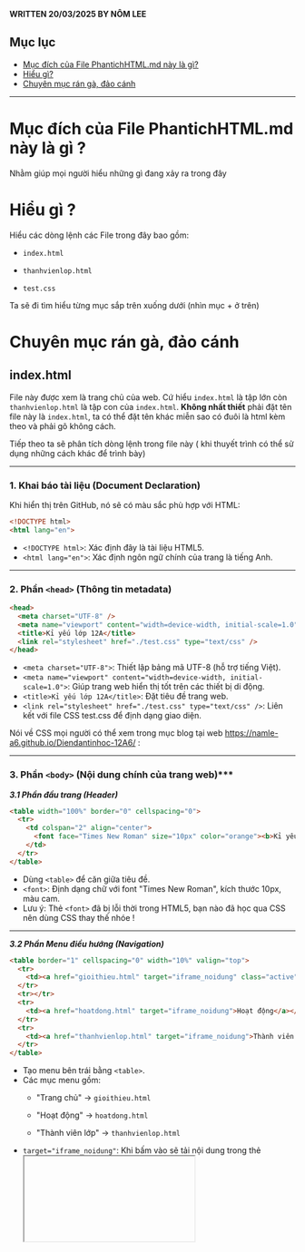  **WRITTEN 20/03/2025 BY NÔM LEE**
 ## Mục lục   
- [Mục đích của File PhantichHTML.md này là gì?](#muc-dich-cua-file-phantichhtmlmd-nay-la-gi)  
- [Hiểu gì?](#hieu-gi)  
- [Chuyên mục rán gà, đảo cánh](chuyen-muc-ran-ga-dao-canh)

---

# Mục đích của File PhantichHTML.md này là gì ? 

Nhằm giúp mọi người hiểu những gì đang xảy ra trong đây

# Hiểu gì ? 

Hiểu các dòng lệnh các File trong đây bao gồm: 

+ `index.html`

+ `thanhvienlop.html`

+ `test.css`

Ta sẽ đi tìm hiểu từng mục sắp trên xuống dưới (nhìn mục + ở trên) 

# Chuyên mục rán gà, đảo cánh

## **index.html**

File này được xem là trang chủ của web. Cứ hiểu `index.html` là tập lớn còn `thanhvienlop.html` là tập con của `index.html`. **Không nhất thiết** phải đặt tên file này là `index.html`, ta có thể đặt tên khác miễn sao có đuôi là html kèm theo và phải gõ không cách. 

Tiếp theo ta sẽ phân tích dòng lệnh trong file này ( khi thuyết trình có thể sử dụng những cách khác để trình bày) 

***

### 1. Khai báo tài liệu (Document Declaration)


Khi hiển thị trên GitHub, nó sẽ có màu sắc phù hợp với HTML:

```html
<!DOCTYPE html>
<html lang="en">
```
- `<!DOCTYPE html>`: Xác định đây là tài liệu HTML5.
- `<html lang="en">`: Xác định ngôn ngữ chính của trang là tiếng Anh.

***

### 2. Phần `<head>` (Thông tin metadata)
```html
<head>
  <meta charset="UTF-8" />
  <meta name="viewport" content="width=device-width, initial-scale=1.0" />
  <title>Kỉ yếu lớp 12A</title>
  <link rel="stylesheet" href="./test.css" type="text/css" />
</head>
```
- `<meta charset="UTF-8">`: Thiết lập bảng mã UTF-8 (hỗ trợ tiếng Việt).
- `<meta name="viewport" content="width=device-width, initial-scale=1.0">`: Giúp trang web hiển thị tốt trên các thiết bị di động.
- `<title>Kỉ yếu lớp 12A</title>`: Đặt tiêu đề trang web.
- `<link rel="stylesheet" href="./test.css" type="text/css" />`: Liên kết với file CSS test.css để định dạng giao diện.

Nói về CSS mọi người có thể xem trong mục blog tại web https://namle-a6.github.io/Diendantinhoc-12A6/ : 

*** 

### 3. Phần `<body>` (Nội dung chính của trang web)***

***3.1 Phần đầu trang (Header)***

```html
<table width="100%" border="0" cellspacing="0">
  <tr>
    <td colspan="2" align="center">
      <font face="Times New Roman" size="10px" color="orange"><b>Kỉ yếu lớp 12A</b></font>
    </td>
  </tr>
</table>
```
- Dùng `<table>` để căn giữa tiêu đề.
- `<font>`: Định dạng chữ với font "Times New Roman", kích thước 10px, màu cam.
- Lưu ý: Thẻ `<font>` đã bị lỗi thời trong HTML5, bạn nào đã học qua CSS nên dùng CSS thay thế nhóe !

---

***3.2 Phần Menu điều hướng (Navigation)***

```html
<table border="1" cellspacing="0" width="10%" valign="top">
  <tr>
    <td><a href="gioithieu.html" target="iframe_noidung" class="active">Trang chủ</a></td>
  </tr>
  <tr></tr>
  <tr>
    <td><a href="hoatdong.html" target="iframe_noidung">Hoạt động</a></td>
  </tr>
  <tr>
    <td><a href="thanhvienlop.html" target="iframe_noidung">Thành viên lớp</a></td>
  </tr>
</table>
```
- Tạo menu bên trái bằng `<table>`.
- Các mục menu gồm:
  - "Trang chủ" → `gioithieu.html`

  - "Hoạt động" → `hoatdong.html`

  - "Thành viên lớp" → `thanhvienlop.html`
- `target="iframe_noidung"`: Khi bấm vào sẽ tải nội dung trong thẻ <iframe>.

---

***3.3 Phần nội dung chính (Main Content)***

```html
<table width="100%" height="1000px" border="0" cellspacing="0">
  <tr>
    <td width="10%" valign="top"></td>
    <td>
      <iframe
        src="gioithieu.html"
        name="iframe_noidung"
        width="100%"
        height="1000px"
        frameborder="0"
      ></iframe>
    </td>
  </tr>
</table>
```
- Bố cục chính:
  - Cột trái (10% chiều rộng): Chứa menu.
  - Cột phải (90%): Chứa `<iframe>` để hiển thị nội dung động.
- `<iframe>` hiển thị file gioithieu.html mặc định.
- `name="iframe_noidung"`: Giúp các liên kết trong menu cập nhật nội dung của iframe.

---

***3.4 Chân trang (Footer)***
```html
<hr />
<center>
  <header>
    <font face="Times New Roman" size="3">
      <h2>Dễ dàng truy cập và theo dõi</h2>
      <p>
        Bạn đang ghé thăm kỉ yếu lớp 12A6 - Xin cảm ơn đã quan tâm kỉ yếu của lớp 12A6
      </p>
    </font>
  </header>
  <footer>
    <font size="3px">© Copyright, Lớp 12A6 2024 - 2025</font>
  </footer>
</center>
```
- `<hr />`: Kẻ đường ngang phân cách nội dung chính và chân trang.
- `<header>`: Chứa thông tin chào mừng.
- `<footer>`: Chứa bản quyền của lớp.
- Lưu ý: `<center>` đã bị lỗi thời trong HTML5, các bạn nên dùng CSS (text-align: center;).

---
```html
<script>
  document.addEventListener("DOMContentLoaded", function () {
    let links = document.querySelectorAll("table a");
    let currentUrl = window.location.href;

    links.forEach((link) => {
      link.addEventListener("click", function () {
        links.forEach((l) => l.classList.remove("active"));
        this.classList.add("active");
      });

      if (currentUrl.includes(link.getAttribute("href"))) {
        link.classList.add("active");
      }
    });
  });
</script>
```
- **Lưu ý**: không nhất thiết hiểu và bỏ vào dòng lệnh của mình để làm ( kể cả thuyết trình), vì phần này nằm ngoài khuôn khổ học trong sách. Mình bỏ vô vì cho đủ dòng lệnh mình làm cho đẹp ba hoa lá họe, cũng như ai hiểu về java thì cứ vô tư đọc và lấy nhé!
- Chức năng chính:
  - Khi trang tải xong `(DOMContentLoaded)`, JavaScript tìm tất cả các thẻ `<a>` trong `<table>`.
  - Khi nhấn vào một liên kết:
    - Xóa lớp `active` của các liên kết khác.
    - Thêm lớp `active` cho liên kết được chọn.
  - Nếu URL hiện tại chứa đường dẫn của liên kết, liên kết đó sẽ được đánh dấu là `active`.
  - Lưu ý: Để hiệu ứng hoạt động, bạn cần thêm CSS cho `.active` trong `test.css`.

***

### Kết luận: 

Trang web của chúng ta đã ổn nhưng có thể cải tiến bằng cách dùng <div> thay cho <table> và áp dụng CSS thay vì <font>. Điều này giúp trang web hiện đại hơn và dễ dàng mở rộng. 

***

## **thanhvienlop.html**

Giờ ta đến với mục con của `index.html` là `thanhvienlop.html`. 

***

### 1. Khai báo tài liệu HTML 

Như bên `index.html`

---

### 2. Phần `<head>` (Cấu hình trang web)

Như bên `index.html`, chỉ có `<title>Thành viên lớp</title>`: Tiêu đề hiển thị trên trình duyệt là khác chút. 

---

### 3. Phần tiêu đề trang 

```html
<table border="0" width="700" valign="top">
  <tr>
    <td colspan="2" align="center">
      <font face="Times New Roman" color="blue" size="6px"><b>Thành viên lớp</b></font>
    </td>
  </tr>
</table>
```
- Dùng `<table>` để căn giữa tiêu đề.
- Dùng `<font>` để định dạng chữ ("Times New Roman", màu xanh, size 6px).

**Cải thiện đề xuất:**
- `<font>` đã lỗi thời, nên thay bằng CSS:

```CSS
.title {
  font-family: "Times New Roman", serif;
  font-size: 30px;
  color: blue;
  font-weight: bold;
  text-align: center;
}
```

```html
<table border="0" width="700" valign="top">
  <tr>
    <td colspan="2" align="center">
      <h1 class="title">Thành viên lớp</h1>
    </td>
  </tr>
</table>
```

---

### 4. Bảng danh sách thành viên

Vì danh sách lớp tận 46 thành viên, nên mình chỉ lấy ví dụ một dòng sau đây để giúp các bạn hiểu và từ đó làm y chang tương tự và chỉ cần thay những thông tin sao cho phù hợp ( tổng hợp thông tin từng thành viên lớp vào một file như Excel nhé )

```html
<table class="table" width="700" height="10">
  <tr>
    <th width="10%">STT</th>
    <th width="40%">Họ và tên</th>
    <th width="15%">Ngày sinh</th>
    <th width="20%">Chức vụ</th>
    <th width="15%"></th>
  </tr>
  <tr align="center">
    <td>1</td>
    <td><p align="left">Lê Huỳnh Duy Anh</p></td>
    <td>25/06/2007</td>
    <td>TNXK</td>
    <td><a href="#">Xem chi tiết</a></td>
  </tr>
</table>
```

- Tạo bảng danh sách thành viên.
- Cột gồm: **STT, Họ và tên, Ngày sinh, Chức vụ, Xem chi tiết**.
- `align="center"` căn giữa nội dung cột.
- `<p align="left">` căn lề trái tên.

**Cải thiện đề xuất:**

- Dùng CSS thay `align="center"` (HTML5 không khuyến khích dùng `align`).
- Thêm viền và khoảng cách cho bảng trong `test.css`:

```css
.table {
  width: 700px;
  border-collapse: collapse;
}
.table th, .table td {
  border: 1px solid black;
  padding: 8px;
  text-align: center;
}
.table th {
  background-color: #f2f2f2;
}
.table td p {
  text-align: left;
  margin: 0;
}
.table a {
  color: blue;
  text-decoration: none;
}
.table a:hover {
  text-decoration: underline;
}
```
- HTML sau khi tối ưu:
```html
<table class="table">
  <tr>
    <th>STT</th>
    <th>Họ và tên</th>
    <th>Ngày sinh</th>
    <th>Chức vụ</th>
    <th>Hành động</th>
  </tr>
  <tr>
    <td>1</td>
    <td>Lê Huỳnh Duy Anh</td>
    <td>25/06/2007</td>
    <td>TNXK</td>
    <td><a href="#">Xem chi tiết</a></td>
  </tr>
</table>
```
---

### 5. Gợi ý mở rộng (ko nhất thiết nên có thể bỏ qua)

Nếu danh sách lớp có nhiều người, có thể dùng JavaScript để hiển thị danh sách từ JSON, thay vì viết HTML thủ công.

**Bước 1: Tạo `data.js` (danh sách thành viên)**
```html
const members = [
  { stt: 1, name: "Lê Huỳnh Duy Anh", birth: "25/06/2007", role: "TNXK" },
  { stt: 2, name: "Nguyễn Văn A", birth: "10/08/2007", role: "Lớp trưởng" },
  { stt: 3, name: "Trần Thị B", birth: "15/03/2007", role: "Thủ quỹ" },
];

document.addEventListener("DOMContentLoaded", function () {
  let table = document.querySelector(".table tbody");

  members.forEach((member) => {
    let row = `
      <tr>
        <td>${member.stt}</td>
        <td>${member.name}</td>
        <td>${member.birth}</td>
        <td>${member.role}</td>
        <td><a href="#">Xem chi tiết</a></td>
      </tr>
    `;
    table.innerHTML += row;
  });
});
```

**Bước 2: Cập nhật HTML để dùng JavaScript**
```html
<table class="table">
  <thead>
    <tr>
      <th>STT</th>
      <th>Họ và tên</th>
      <th>Ngày sinh</th>
      <th>Chức vụ</th>
      <th>Hành động</th>
    </tr>
  </thead>
  <tbody>
    <!-- Dữ liệu sẽ được thêm tự động bằng JavaScript -->
  </tbody>
</table>
<script src="data.js"></script>
```

**Lợi ích của cách này:**

✅ Không cần sửa HTML mỗi khi thêm thành viên mới.

✅ Dữ liệu dễ quản lý, có thể lấy từ API hoặc file JSON.

### Kết luận:

Chúng đã xây dựng một trang danh sách lớp cơ bản rất tốt. Với các tối ưu trên, trang sẽ chuyên nghiệp hơn, dễ mở rộng và tương thích với chuẩn HTML5. 😃

***

## **test.css**

Cuối cùng trong cái dự án này là file `test.css`, file này các bạn có thể lấy hoặc không, tuy vậy mình khuyên các bạn nên lấy vì 

- Cơ bản mik lười sửa lại code ở trên kkk
- Đằng nào cuối kì các bạn cũng học CSS nên mình giới thiệu trước (xem thêm qua web ở mục blog nhé)
- Tạo thêm điểm nhấn cho web để các bạn trình bày sản phẩm cho cô, tăng cơ hội điểm cao ( hoặc không )

---

### 1. Định dạng chung cho thẻ <a> (liên kết)

```html
a {
  text-decoration: none;
  color: blue; /* Màu chữ mặc định của liên kết */
  font-size: 15px;
  font-family: "Times New Roman", serif;
  transition: color 0.3s ease; /* Hiệu ứng chuyển đổi màu chữ mượt mà */
}
```
- `text-decoration: none`; → Xóa gạch chân mặc định của liên kết.
- `color: blue`; → Màu chữ của liên kết mặc định là xanh dương.
- `font-size`: 15px; → Cỡ chữ của liên kết là 15 pixel.
- `font-family`: "Times New Roman", serif; → Sử dụng font "Times New Roman" hoặc font serif nếu không có.
- `transition: color 0.3s ease`; → Khi màu chữ thay đổi, nó sẽ chuyển đổi trong 0.3 giây với hiệu ứng mượt.

---

### 2. Hiệu ứng khi di chuột vào liên kết `(hover)`
```html
a:hover {
  color: orange; /* Khi di chuột vào, đổi màu thành cam */
}
```
- Khi di chuột vào một liên kết, màu của nó sẽ đổi thành màu cam (orange).
- Đây là cách tạo hiệu ứng trực quan giúp người dùng biết rằng liên kết có thể được nhấp vào.

---

### 3. Định dạng các tiêu đề (`title`, `title1`, `title2`)

```html
.title {
  font-family: "Times New Roman", serif;
  font-style: normal;
  color: orange;
  font-size: 50px;
}
```
- `.title` → Dùng cho tiêu đề chính, có:
  - Font "Times New Roman".
  - Màu chữ cam (orange).
  - Kích thước chữ 50px (rất lớn).

```html
.title1 {
  font-family: "Times New Roman", serif;
  font-style: normal;
  color: blue;
  font-size: 20px;
}
```
- `.title1` → Dùng cho tiêu đề phụ:
  - Font "Times New Roman".
  - Màu chữ xanh dương (blue).
  - Kích thước chữ 20px.

```html
.title2 {
  font-family: "Times New Roman", serif;
  font-style: normal;
  color: blue;
  font-size: 30px;
}
```
- `.title2` → Tiêu đề có kích thước 30px, màu xanh dương.

---

### 4. Định dạng bảng `(.table)`

```html
.table {
  border-collapse: collapse;
  border: 1px solid blue; /* Viền xanh nước biển */
}
```
- `border-collapse: collapse`; → Làm cho viền bảng gọn lại, không bị giãn ra.
- `border: 1px solid blue`; → Viền bảng có độ dày 1px, màu xanh nước biển (blue).

***4.1. Định dạng tiêu đề và nội dung bảng***

```html
.table th,
.table td {
  border: 1px solid blue; /* Viền xanh nước biển */
  padding: 8px;
  text-align: center;
}
```
- `border: 1px solid blue`; → Các ô tiêu đề `(<th>)` và ô dữ liệu `(<td>)` đều có viền xanh.
- `padding: 8px`; → Khoảng cách giữa nội dung và viền ô là **8px**.
- `text-align: center`; → Căn giữa nội dung trong ô.

---

### 5. Định dạng đặc biệt cho liên kết trong bảng

```html
table a:hover {
  color: orange;
}
```
- Khi di chuột vào liên kết bên trong bảng, màu chữ đổi thành cam.

```html
table a.active {
  color: red; /* Màu khi đang ở trang đó */
}
```

- Nếu liên kết đang được chọn (tức là trang hiện tại trùng với liên kết đó), nó sẽ có **màu đỏ (red)**.

---

### 6. Tổng kết

| **Thành phần** | 	**Chức năng** |
| :--- | :--- | 
| `a` | Xóa gạch chân, đổi màu liên kết, thêm hiệu ứng mượt khi đổi màu |
| a:hover | Khi di chuột vào, liên kết đổi sang màu cam |
| .title, .title1, .title2 | Định dạng các tiêu đề với màu sắc và kích thước khác nhau |
| .table | Định dạng bảng với viền xanh và gọn gàng hơn |
| .table th, .table td | 	Thêm viền, padding và căn giữa nội dung ô bảng |
| table a:hover | Khi di chuột vào liên kết trong bảng, đổi màu cam |
| table a.active | Khi liên kết trong bảng đang ở trang hiện tại, đổi màu đỏ |

***

**- The end -**
